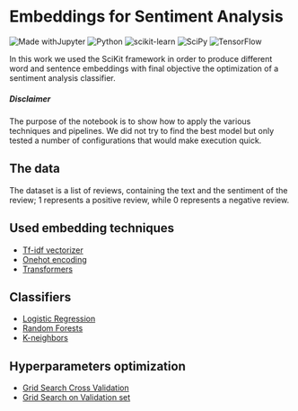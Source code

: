 # Embeddings for Sentiment Analysis

![Made withJupyter](https://img.shields.io/badge/Made%20with-Jupyter-orange?style=for-the-badge&logo=Jupyter)
![Python](https://img.shields.io/badge/python-3670A0?style=for-the-badge&logo=python&logoColor=ffdd54)
![scikit-learn](https://img.shields.io/badge/scikit--learn-%23F7931E.svg?style=for-the-badge&logo=scikit-learn&logoColor=white)
![SciPy](https://img.shields.io/badge/SciPy-%230C55A5.svg?style=for-the-badge&logo=scipy&logoColor=%white)
![TensorFlow](https://img.shields.io/badge/TensorFlow-%23FF6F00.svg?style=for-the-badge&logo=TensorFlow&logoColor=white)

In this work we used the SciKit framework in order to produce different word and sentence embeddings with final objective the optimization of a sentiment analysis classifier.

##### **Disclaimer**

The purpose of the notebook is to show how to apply the various techniques and pipelines. We did not try to find the best model but only tested a number of configurations that would make execution quick.

## The data

The dataset is a list of reviews, containing the text and the sentiment of the review; 1 represents a positive review, while 0 represents a negative review. 

## Used embedding techniques

  * [Tf-idf vectorizer](https://scikit-learn.org/stable/modules/generated/sklearn.feature_extraction.text.TfidfVectorizer.html)
  * [Onehot encoding](https://scikit-learn.org/stable/modules/generated/sklearn.feature_extraction.text.CountVectorizer.html)
  * [Transformers](https://www.sbert.net/docs/pretrained_models.html%5D)
  
## Classifiers

  * [Logistic Regression](https://scikit-learn.org/stable/modules/generated/sklearn.linear_model.LogisticRegression.html)
  * [Random Forests](https://scikit-learn.org/stable/modules/generated/sklearn.ensemble.RandomForestClassifier.html)
  * [K-neighbors](https://scikit-learn.org/stable/modules/generated/sklearn.neighbors.KNeighborsClassifier.html)
  
## Hyperparameters optimization

  * [Grid Search Cross Validation](https://scikit-learn.org/stable/modules/generated/sklearn.model_selection.GridSearchCV.html)
  * [Grid Search on Validation set](https://www.analyticsvidhya.com/blog/2020/09/alternative-hyperparameter-optimization-technique-you-need-to-know-hyperopt/)
